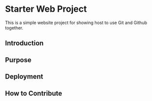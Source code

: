 # Starter Web Project

This is a simple website project for showing host to use Git and Github together.
## Introduction

## Purpose

## Deployment

## How to Contribute

